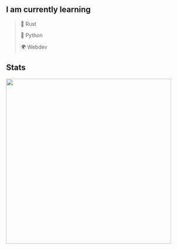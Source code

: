 ## I am currently learning

> 🦀 Rust
> 
> 🐍 Python
> 
> 🌍 Webdev

## Stats
<img width="450px" src="https://github-readme-stats.vercel.app/api/top-langs/?username=crippa1337&layout=compact&theme=transparent&border_radius=9&langs_count=4">


